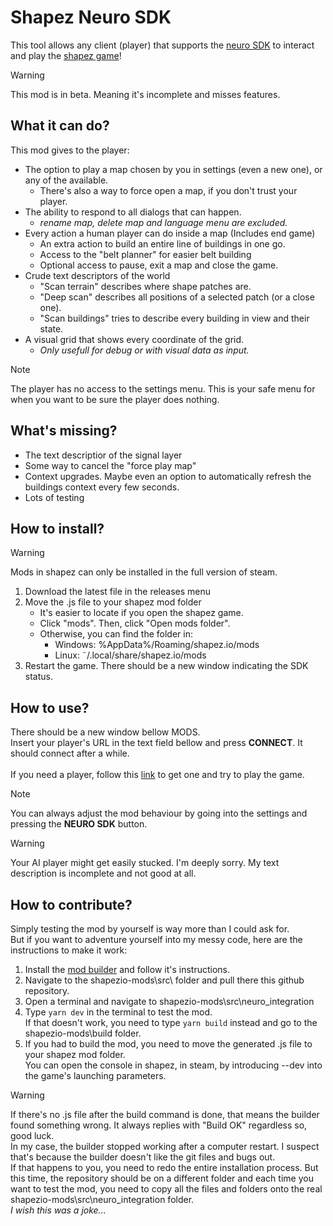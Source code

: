 # Shapez Neuro SDK

This tool allows any client (player) that supports the [neuro SDK](https://github.com/VedalAI/neuro-sdk) to interact and play the [shapez game](https://store.steampowered.com/app/1318690/shapez/)!<br/>

> [!WARNING]
> This mod is in beta. Meaning it's incomplete and misses features.

## What it can do?

This mod gives to the player:
- The option to play a map chosen by you in settings (even a new one), or any of the available.
	- There's also a way to force open a map, if you don't trust your player.
- The ability to respond to all dialogs that can happen.
	- *rename map, delete map and language menu are excluded.*
- Every action a human player can do inside a map (Includes end game)
	- An extra action to build an entire line of buildings in one go.
	- Access to the "belt planner" for easier belt building
	- Optional access to pause, exit a map and close the game.
- Crude text descriptors of the world
	- "Scan terrain" describes where shape patches are.
	- "Deep scan" describes all positions of a selected patch (or a close one).
	- "Scan buildings" tries to describe every building in view and their state.
- A visual grid that shows every coordinate of the grid.
	- *Only usefull for debug or with visual data as input.*

> [!NOTE]
> The player has no access to the settings menu. This is your safe menu for when you want to be sure the player does nothing.

## What's missing?

- The text descriptior of the signal layer
- Some way to cancel the "force play map"
- Context upgrades. Maybe even an option to automatically refresh the buildings context every few seconds.
- Lots of testing

## How to install?

> [!WARNING]
> Mods in shapez can only be installed in the full version of steam.

1. Download the latest file in the releases menu
2. Move the .js file to your shapez mod folder
	- It's easier to locate if you open the shapez game.
	- Click "mods". Then, click "Open mods folder".
	- Otherwise, you can find the folder in:
		- Windows: %AppData%/Roaming/shapez.io/mods
		- Linux: ˜/.local/share/shapez.io/mods
3. Restart the game. There should be a new window indicating the SDK status.

## How to use?

There should be a new window bellow MODS.<br>Insert your player's URL in the text field bellow and press **CONNECT**. It should connect after a while.<br><br>
If you need a player, follow this [link](shapezio-mods\src\neuro_integration) to get one and try to play the game.<br>

> [!NOTE]
> You can always adjust the mod behaviour by going into the settings and pressing the **NEURO SDK** button.

> [!WARNING]
> Your AI player might get easily stucked. I'm deeply sorry. My text description is incomplete and not good at all.

## How to contribute?

Simply testing the mod by yourself is way more than I could ask for.<br>
But if you want to adventure yourself into my messy code, here are the instructions to make it work:

1. Install the [mod builder](https://github.com/DJ1TJOO/create-shapez.io-mod?tab=readme-ov-file#usage) and follow it's instructions.
2. Navigate to the shapezio-mods\src\ folder and pull there this github repository.
3. Open a terminal and navigate to shapezio-mods\src\neuro_integration
4. Type ```yarn dev``` in the terminal to test the mod.<br>
If that doesn't work, you need to type ```yarn build``` instead and go to the shapezio-mods\build folder.
5. If you had to build the mod, you need to move the generated .js file to your shapez mod folder.<br>
You can open the console in shapez, in steam, by introducing --dev into the game's launching parameters.

> [!WARNING]
> If there's no .js file after the build command is done, that means the builder found something wrong. It always replies with "Build OK" regardless so, good luck.<br>
> In my case, the builder stopped working after a computer restart. I suspect that's because the builder doesn't like the git files and bugs out.<br>
> If that happens to you, you need to redo the entire installation process. But this time, the repository should be on a different folder and each time you want to test the mod, you need to copy all the files and folders onto the real shapezio-mods\src\neuro_integration folder.<br>
> *I wish this was a joke...*
